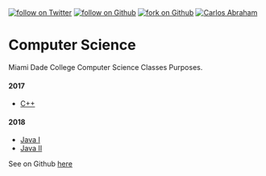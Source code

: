 
  <a href="https://twitter.com/intent/follow?screen_name=19cah">
        <img src="https://img.shields.io/twitter/follow/19cah.svg?style=social"
            alt="follow on Twitter"></a>
<a href="https://github.com/19cah">
        <img src="https://img.shields.io/github/followers/19cah.svg?style=social&label=Follow"
            alt="follow on Github"></a>
  <a href="https://github.com/19cah/mdc/fork">
        <img src="https://img.shields.io/github/forks/19cah/mdc.svg?style=social&label=Fork"
            alt="fork on Github"></a>
  <a href="https://github.com/19cah">
        <!-- Use git.io/19cah-bandge-->
        <img src="https://19cah.com/badge.svg"
             alt="Carlos Abraham"></a>

# Computer Science
Miami  Dade College Computer Science Classes Purposes.

#### 2017

- [C++](cpp)

#### 2018

- [Java I](java)
- [Java II](java-2)


See on Github [here](/19cah/mdc)


